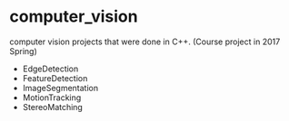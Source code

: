 # computer_vision
computer vision projects that were done in C++. (Course project in 2017 Spring)

- EdgeDetection
- FeatureDetection
- ImageSegmentation
- MotionTracking
- StereoMatching
